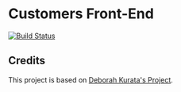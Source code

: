 # Customers Front-End 

[![Build Status](https://travis-ci.org/ingmmurillo/front-end-customers.svg?branch=master)](https://travis-ci.org/ingmmurillo/front-end-customers)

## Credits
This project is based on [Deborah Kurata's Project](https://github.com/DeborahK/Angular-GettingStarted.git).